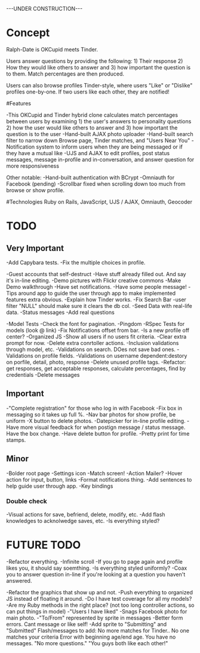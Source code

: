 ---UNDER CONSTRUCTION---

# Concept
Ralph-Date is OKCupid meets Tinder.

Users answer questions by providing the following: 1) Their response 2) How they would like others to answer and 3) how important the question is to them. Match percentages are then produced.

Users can also browse profiles Tinder-style, where users "Like" or "Dislike" profiles one-by-one. If two users like each other, they are notified!

#Features

-This OKCupid and Tinder hybrid clone calculates match percentages between users by examining 1) the user's answers to personality questions 2) how the user would like others to answer and 3) how important the question is to the user
-Hand-built AJAX photo uploader
-Hand-built search filter to narrow down Browse page, Tinder matches, and "Users Near You"
-Notification system to inform users when they are being messaged or if they have a mutual like
-UJS and AJAX to edit profiles, post status messages, message in-profile and in-conversation, and answer question for more responsiveness

Other notable:
-Hand-built authentication with BCrypt
-Omniauth for Facebook (pending)
-Scrollbar fixed when scrolling down too much from browse or show profile.

#Technologies
Ruby on Rails, JavaScript, UJS / AJAX, Omniauth, Geocoder

# TODO

## Very Important
  -Add Capybara tests.
  -Fix the multiple choices in profile.

  -Guest accounts that self-destruct
    -Have stuff already filled out. And say it's in-line editing.
    -Demo pictures with Flickr creative commons
    -Make Demo walkthrough
    -Have set notifications.
    -Have some people message!
    -Tips around app to guide the user through app to make implemented features extra obvious.
    -Explain how Tinder works.
  -Fix Search Bar
    -user filter "NULL" should make sure it clears the db col.
  -Seed Data with real-life data.
    -Status messages
    -Add real questions

  -Model Tests
  -Check the font for pagination.
  -Pingdom
  -RSpec Tests for models (look @ link)
  -Fix Notifications offset from bar.
  -Is a new profile off center?
  -Organized JS
  -Show all users if no users fit criteria.
  -Clear extra prompt for now.
  -Delete extra conrtoller actions.
  -Inclusion validations through model, etc.
  -Validations on search. DOes not save bad ones.
  -Validations on profile fields.
  -Validations on username
  dependent:destory on porfile, detail, photo, response
  -Delete unused profile tags.
  -Refactor: get responses, get acceptable responses, calculate percentages, find by credentials
  -Delete messages

## Important
  -"Complete registration" for those who log in with Facebook
  -Fix box in messaging so it takes up full %.
  -Nav bar photos for show profile, be uniform
  -X button to delete photos.
  -Datepicker for in-line profile editing.
  -Have more visual feedback for when postign message / status message. Have the box change.
  -Have delete button for profile.
  -Pretty print for time stamps.

## Minor
  -Bolder root page
  -Settings icon
  -Match screen!
  -Action Mailer?
  -Hover action for input, button, links
  -Format notifications thing.
  -Add sentences to help guide user through app.
  -Key bindings


### Double check
  -Visual actions for save, befriend, delete, modify, etc.
  -Add flash knowledges to acknolwedge saves, etc.
  -Is everything styled?


# FUTURE TODO
  -Refactor everything.
  -Infinite scroll
  -If you go to page again and profile likes you, it should say soemthing.
  -Is everything styled uniformly?
  -Coax you to answer question in-line if you're looking at a question you haven't answered.

  -Refactor the graphics that show up and not.
  -Push everything to organized JS instead of floating it around.
  -Do I have test coverage for all my models?
  -Are my Ruby methods in the right place? (not too long controller actions, so can put things in model)
  -"Users I have liked"
  -Snags Facebook photo for main photo.
  -"To/From" represented by sprite in messages
  -Better form errors.
  Cant message or like self!
  -Add sprite to "Submitting" and "Submitted"
  Flash/messages to add:
  No more matches for Tinder..
  No one matches your criteria
  Error with beginning age/end age.
  You have no messages.
  "No more questions."
  "You guys both like each other!"


